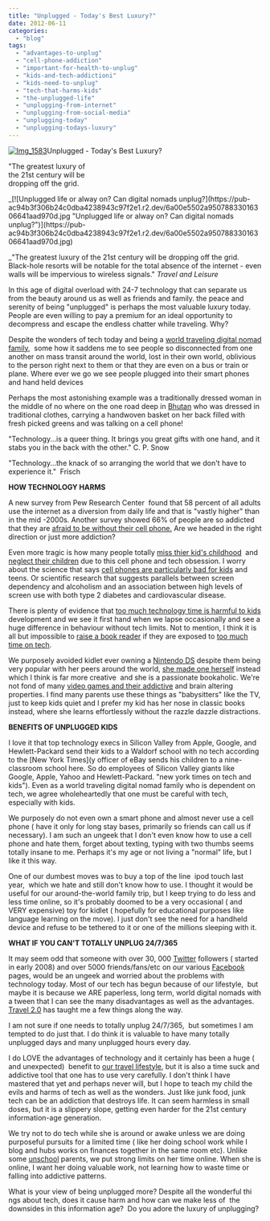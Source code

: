 ```yaml
---
title: "Unplugged - Today's Best Luxury?"
date: 2012-06-11
categories: 
  - "blog"
tags: 
  - "advantages-to-unplug"
  - "cell-phone-addiction"
  - "important-for-health-to-unplug"
  - "kids-and-tech-addictioni"
  - "kids-need-to-unplug"
  - "tech-that-harms-kids"
  - "the-unplugged-life"
  - "unplugging-from-internet"
  - "unplugging-from-social-media"
  - "unplugging-today"
  - "unplugging-todays-luxury"
---
```


[![Img_1583](https://pub-ac94b3f306b24c0dba4238943c97f2e1.r2.dev/6a00e5502a9507883301630629959a970d.jpg "Img_1583")](https://pub-ac94b3f306b24c0dba4238943c97f2e1.r2.dev/6a00e5502a9507883301630629959a970d.jpg)Unplugged - Today's Best Luxury?  
  
"The greatest luxury of  
the 21st century will be  
dropping off the grid.

<!--more--> _[![Unplugged life or alway on? Can digital nomads unplug?](https://pub-ac94b3f306b24c0dba4238943c97f2e1.r2.dev/6a00e5502a95078833016306641aad970d.jpg "Unplugged life or alway on? Can digital nomads unplug?")](https://pub-ac94b3f306b24c0dba4238943c97f2e1.r2.dev/6a00e5502a95078833016306641aad970d.jpg)  
  
  
_"The greatest luxury of the 21st century will be dropping off the grid. Black-hole resorts will be notable for the total absence of the internet - even walls will be impervious to wireless signals." _Travel and Leisure_  
  
In this age of digital overload with 24-7 technology that can separate us from the beauty around us as well as friends and family. the peace and serenity of being "unplugged" is perhaps the most valuable luxury today. People are even willing to pay a premium for an ideal opportunity to decompress and escape the endless chatter while traveling. Why?

Despite the wonders of tech today and being a [world traveling digital nomad family](http://soultravelers3new.local/2009/04/how-to-travel-the-world-as-a-digital-nomad-family.html "world traveling digital nomad family"),  some how it saddens me to see people so disconnected from one another on mass transit around the world, lost in their own world, oblivious to the person right next to them or that they are even on a bus or train or plane. Where ever we go we see people plugged into their smart phones and hand held devices

Perhaps the most astonishing example was a traditionally dressed woman in the middle of no where on the one road deep in [Bhutan](http://soultravelers3new.local/2011/06/family-travel-bhutan-nomads.html "Bhutan") who was dressed in traditional clothes, carrying a handwoven basket on her back filled with fresh picked greens and was talking on a cell phone!  
  
"Technology...is a queer thing. It brings you great gifts with one hand, and it stabs you in the back with the other." C. P. Snow  
  
  
  
"Technology...the knack of so arranging the world that we don't have to experience it."  Frisch  
  
  
**HOW TECHNOLOGY HARMS**  
  
A new survey from Pew Research Center  found that 58 percent of all adults use the internet as a diversion from daily life and that is "vastly higher" than in the mid -2000s. Another survey showed 66% of people are so addicted that they are [afraid to be without their cell phone.](http://www.huffingtonpost.com/2012/05/08/nomophobia-cell-phone-addictio_n_1500670.html "afraid to be without out cell phone") Are we headed in the right direction or just more addiction?  
  
Even more tragic is how many people totally [miss thier kid's childhood](http://www.handsfreemama.com/2012/05/07/how-to-miss-a-childhood/ "Miss your kids childhood through cell phones and tech")  and [neglect their children](http://www.telegraph.co.uk/family/9280194/Mobile-addict-parents-guilty-of-child-neglect-warns-psychologist.html "neglect their children due to technology") due to this cell phone and tech obsession. I worry about the science that says [cell phones are particularly bad for kids](http://www.internationalparentingassociation.org/BrainDevelopment/cellphones.html "cell phones bad for kids") and teens. Or scientific research that suggests parallels between screen dependency and alcoholism and an association between high levels of screen use with both type 2 diabetes and cardiovascular disease.  
  
There is plenty of evidence that [too much technology time is harmful to kids](http://www.examiner.com/article/too-much-technology-for-kids-is-bad-for-development-says-new-study "too much technology harms kids") development and we see it first hand when we lapse occasionally and see a huge difference in behaviour without tech limits. Not to mention, I think it is all but impossible to [raise a book reader](http://www.ehow.com/list_6026924_effects-internet-reading-skills.html "internet makes hard to raise a book reading kid") if they are exposed to [too much time on tech](http://www.theatlantic.com/magazine/archive/2008/07/is-google-making-us-stupid/6868/ "too much time on tech makes us stupid").  
  
We purposely avoided kidlet ever owning a [Nintendo DS](http://en.wikipedia.org/wiki/Nintendo_DS "nintendo ds") despite them being very popular with her peers around the world, [she made one herself](http://soultravelers3new.local/2007/02/creative-projec.html "creative child makes own nitendo ds") instead which I think is far more creative  and she is a passionate bookaholic. We're not fond of many [video games and their addictive](http://articles.latimes.com/2011/nov/15/news/la-heb-video-games-brain-addiction-20111115 "video games and addiction") and brain altering properties. I find many parents use these things as "babysitters" like the TV, just to keep kids quiet and I prefer my kid has her nose in classic books instead, where she learns effortlessly without the razzle dazzle distractions.  
  
**BENEFITS OF UNPLUGGED KIDS**  
  
I love it that top technology execs in Silicon Valley from Apple, Google, and Hewlett-Packard send their kids to a Waldorf school with no tech according to the [New York Times](y officer of eBay sends his children to a nine-classroom school here. So do employees of Silicon Valley giants like Google, Apple, Yahoo and Hewlett-Packard.  "new york times on tech and kids"). Even as a world traveling digital nomad family who is dependent on tech, we agree wholeheartedly that one must be careful with tech, especially with kids.  
  
We purposely do not even own a smart phone and almost never use a cell phone ( have it only for long stay bases, primarily so friends can call us if necessary). I am such an ungeek that I don't even know how to use a cell phone and hate them, forget about texting, typing with two thumbs seems totally insane to me. Perhaps it's my age or not living a "normal" life, but I like it this way.  
  
One of our dumbest moves was to buy a top of the line  ipod touch last year,  which we hate and still don't know how to use. I thought it would be useful for our around-the-world family trip, but I keep trying to do less and less time online, so it's probably doomed to be a very occasional ( and VERY expensive) toy for kidlet ( hopefully for educational purposes like language learning on the move). I just don't see the need for a handheld device and refuse to be tethered to it or one of the millions sleeping with it.   
  
**WHAT IF YOU CAN'T TOTALLY UNPLUG 24/7/365**  
  
It may seem odd that someone with over 30, 000 [Twitter](https://twitter.com/#!/soultravelers3 "twitter soultravelers3") followers ( started in early 2008) and over 5000 friends/fans/etc on our various [Facebook](http://www.facebook.com/pages/Soultravelers3com-Around-the-World-Family-Travel-Education-Adventure/185105005187?ref=ts "soultravelers3 facebook page") pages, would be an ungeek and worried about the problems with technology today. Most of our tech has begun because of our lifestyle,  but maybe it is because we ARE paperless, long term, world digital nomads with a tween that I can see the many disadvantages as well as the advantages. [Travel 2.0](http://soultravelers3new.local/2009/02/twitter-travel-20.html "travel 2.0") has taught me a few things along the way.  
  
I am not sure if one needs to totally unplug 24/7/365,  but sometimes I am tempted to do just that. I do think it is valuable to have many totally unplugged days and many unplugged hours every day.  
  
I do LOVE the advantages of technology and it certainly has been a huge ( and unexpected)  benefit to [our travel lifestyle](http://soultravelers3new.local/2011/07/what-our-nomadic-travel-lifestyle-looks-like-family-fun.html "our travel lifestyle"), but it is also a time suck and addictive tool that one has to use very carefully. I don't think I have mastered that yet and perhaps never will, but I hope to teach my child the evils and harms of tech as well as the wonders. Just like junk food, junk tech can be an addiction that destroys life. It can seem harmless in small doses, but it is a slippery slope, getting even harder for the 21st century information-age generation.  
  
We try not to do tech while she is around or awake unless we are doing purposeful pursuits for a limited time ( like her doing school work while I blog and hubs works on finances together in the same room etc). Unlike some [unschool](http://soultravelers3new.local/2010/03/long-term-family-travel-homeschool-roadschool-world-school-digitalnomad-lifestyle-design-virtual-.html "unschool homeschool and travel") parents, we put strong limits on her time online. When she is online, I want her doing valuable work, not learning how to waste time or falling into addictive patterns.  
  
What is your view of being unplugged more? Despite all the wonderful thi ngs about tech, does it cause harm and how can we make less of  the downsides in this information age?  Do you adore the luxury of unplugging?
